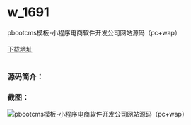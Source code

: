# w_1691
pbootcms模板-小程序电商软件开发公司网站源码（pc+wap）
<br/></br>
[下载地址](https://www.uuid2.com/1691.html "下载地址")
<br/></br>
<h3>源码简介：</h3>
<h3>截图：</h3>
<img src="https://www.uuid2.com/wp-content/uploads/img/202110/f77b2eb739.jpg" alt="pbootcms模板-小程序电商软件开发公司网站源码（pc+wap）">
